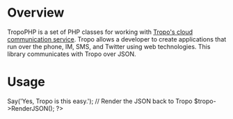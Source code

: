 Overview
========

TropoPHP is a set of PHP classes for working with [Tropo's cloud communication service](http://tropo.com/). Tropo allows a developer to create applications that run over the phone, IM, SMS, and Twitter using web technologies. This library communicates with Tropo over JSON.

Usage
=====

<?php    
require 'TropoPHP.php';

$tropo = new Tropo();    
// Use Tropo's text to speech to say a sentance.    
$tropo->Say('Yes, Tropo is this easy.');    

// Render the JSON back to Tropo    
$tropo->RenderJSON();    
?>    
